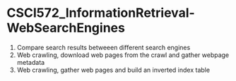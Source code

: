 # CSCI572_InformationRetrieval-WebSearchEngines

1. Compare search results betweeen different search engines
2. Web crawling, download web pages from the crawl and gather webpage metadata
3. Web crawling, gather web pages and build an inverted index table 
